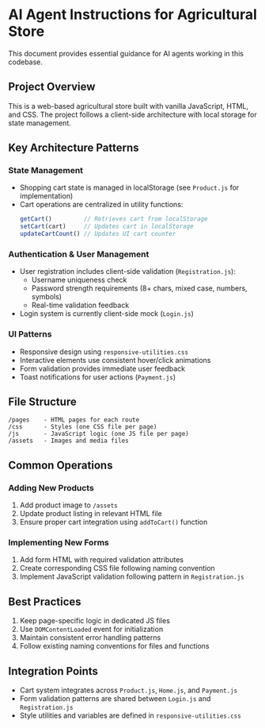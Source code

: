 # AI Agent Instructions for Agricultural Store

This document provides essential guidance for AI agents working in this codebase.

## Project Overview

This is a web-based agricultural store built with vanilla JavaScript, HTML, and CSS. The project follows a client-side architecture with local storage for state management.

## Key Architecture Patterns

### State Management
- Shopping cart state is managed in localStorage (see `Product.js` for implementation)
- Cart operations are centralized in utility functions:
  ```javascript
  getCart()         // Retrieves cart from localStorage
  setCart(cart)     // Updates cart in localStorage
  updateCartCount() // Updates UI cart counter
  ```

### Authentication & User Management
- User registration includes client-side validation (`Registration.js`):
  - Username uniqueness check
  - Password strength requirements (8+ chars, mixed case, numbers, symbols)
  - Real-time validation feedback
- Login system is currently client-side mock (`Login.js`)

### UI Patterns
- Responsive design using `responsive-utilities.css`
- Interactive elements use consistent hover/click animations
- Form validation provides immediate user feedback
- Toast notifications for user actions (`Payment.js`)

## File Structure
```
/pages    - HTML pages for each route
/css      - Styles (one CSS file per page)
/js       - JavaScript logic (one JS file per page)
/assets   - Images and media files
```

## Common Operations

### Adding New Products
1. Add product image to `/assets`
2. Update product listing in relevant HTML file
3. Ensure proper cart integration using `addToCart()` function

### Implementing New Forms
1. Add form HTML with required validation attributes
2. Create corresponding CSS file following naming convention
3. Implement JavaScript validation following pattern in `Registration.js`

## Best Practices

1. Keep page-specific logic in dedicated JS files
2. Use `DOMContentLoaded` event for initialization
3. Maintain consistent error handling patterns
4. Follow existing naming conventions for files and functions

## Integration Points

- Cart system integrates across `Product.js`, `Home.js`, and `Payment.js`
- Form validation patterns are shared between `Login.js` and `Registration.js`
- Style utilities and variables are defined in `responsive-utilities.css`
